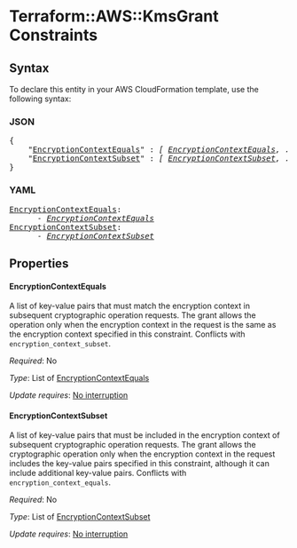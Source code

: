 # Terraform::AWS::KmsGrant Constraints

## Syntax

To declare this entity in your AWS CloudFormation template, use the following syntax:

### JSON

<pre>
{
    "<a href="#encryptioncontextequals" title="EncryptionContextEquals">EncryptionContextEquals</a>" : <i>[ <a href="constraints-encryptioncontextequals.md">EncryptionContextEquals</a>, ... ]</i>,
    "<a href="#encryptioncontextsubset" title="EncryptionContextSubset">EncryptionContextSubset</a>" : <i>[ <a href="constraints-encryptioncontextsubset.md">EncryptionContextSubset</a>, ... ]</i>
}
</pre>

### YAML

<pre>
<a href="#encryptioncontextequals" title="EncryptionContextEquals">EncryptionContextEquals</a>: <i>
      - <a href="constraints-encryptioncontextequals.md">EncryptionContextEquals</a></i>
<a href="#encryptioncontextsubset" title="EncryptionContextSubset">EncryptionContextSubset</a>: <i>
      - <a href="constraints-encryptioncontextsubset.md">EncryptionContextSubset</a></i>
</pre>

## Properties

#### EncryptionContextEquals

A list of key-value pairs that must match the encryption context in subsequent cryptographic operation requests. The grant allows the operation only when the encryption context in the request is the same as the encryption context specified in this constraint. Conflicts with `encryption_context_subset`.

_Required_: No

_Type_: List of <a href="constraints-encryptioncontextequals.md">EncryptionContextEquals</a>

_Update requires_: [No interruption](https://docs.aws.amazon.com/AWSCloudFormation/latest/UserGuide/using-cfn-updating-stacks-update-behaviors.html#update-no-interrupt)

#### EncryptionContextSubset

A list of key-value pairs that must be included in the encryption context of subsequent cryptographic operation requests. The grant allows the cryptographic operation only when the encryption context in the request includes the key-value pairs specified in this constraint, although it can include additional key-value pairs. Conflicts with `encryption_context_equals`.

_Required_: No

_Type_: List of <a href="constraints-encryptioncontextsubset.md">EncryptionContextSubset</a>

_Update requires_: [No interruption](https://docs.aws.amazon.com/AWSCloudFormation/latest/UserGuide/using-cfn-updating-stacks-update-behaviors.html#update-no-interrupt)

